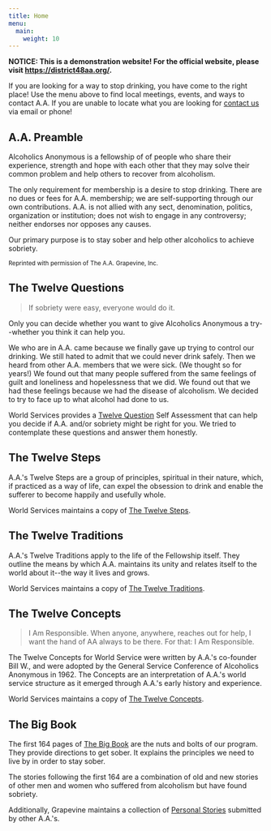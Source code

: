 ```yaml
---
title: Home
menu:
  main:
    weight: 10
---
```


**NOTICE: This is a demonstration website! For the official website, please visit https://district48aa.org/.**

If you are looking for a way to stop drinking, you have come to the right place!
Use the menu above to find local meetings, events, and ways to contact A.A. If
you are unable to locate what you are looking for [contact us](/contact/) via
email or phone!

## A.A. Preamble

Alcoholics Anonymous is a fellowship of of people who share their experience,
strength and hope with each other that they may solve their common problem and
help others to recover from alcoholism.

The only requirement for membership is a desire to stop drinking. There are no
dues or fees for A.A. membership; we are self-supporting through our own
contributions. A.A. is not allied with any sect, denomination, politics,
organization or institution; does not wish to engage in any controversy; neither
endorses nor opposes any causes.

Our primary purpose is to stay sober and help other alcoholics to achieve sobriety.

<sub>Reprinted with permission of The A.A. Grapevine, Inc.</sub>

## The Twelve Questions

> If sobriety were easy, everyone would do it.

Only you can decide whether you want to give Alcoholics Anonymous a try--whether
you think it can help you.

We who are in A.A. came because we finally gave up trying to control our drinking.
We still hated to admit that we could never drink safely. Then we heard from other
A.A. members that we were sick. (We thought so for years!) We found out that many
people suffered from the same feelings of guilt and loneliness and hopelessness
that we did. We found out that we had these feelings because we had the disease
of alcoholism. We decided to try to face up to what alcohol had done to us.

World Services provides a [Twelve Question](https://www.aa.org/self-assessment)
Self Assessment that can help you decide if A.A. and/or sobriety might be right
for you. We tried to contemplate these questions and answer them honestly.

## The Twelve Steps

A.A.'s Twelve Steps are a group of principles, spiritual in their nature, which,
if practiced as a way of life, can expel the obsession to drink and enable the
sufferer to become happily and usefully whole.

World Services maintains a copy of [The Twelve Steps](https://www.aa.org/the-twelve-steps).

## The Twelve Traditions

A.A.'s Twelve Traditions apply to the life of the Fellowship itself. They outline
the means by which A.A. maintains its unity and relates itself to the world about
it--the way it lives and grows.

World Services maintains a copy of [The Twelve Traditions](https://www.aa.org/the-twelve-traditions).

## The Twelve Concepts

> I Am Responsible. When anyone, anywhere, reaches out for help, I want the hand
> of AA always to be there. For that: I Am Responsible.

The Twelve Concepts for World Service were written by A.A.'s co-founder Bill W.,
and were adopted by the General Service Conference of Alcoholics Anonymous in 1962.
The Concepts are an interpretation of A.A.'s world service structure as it emerged
through A.A.'s early history and experience.

World Services maintains a copy of [The Twelve Concepts](https://www.aa.org/the-twelve-concepts).

## The Big Book

The first 164 pages of [The Big Book](https://www.aa.org/bigbookonline/) are
the nuts and bolts of our program. They provide directions to get sober. It
explains the principles we need to live by in order to stay sober.

The stories following the first 164 are a combination of old and new stories of
other men and women who suffered from alcoholism but have found sobriety.

Additionally, Grapevine maintains a collection of [Personal Stories](https://www.aagrapevine.org/archive?f%5B0%5D=topics%3A634)
submitted by other A.A.'s.
